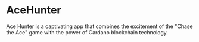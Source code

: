 # AceHunter
Ace Hunter is a captivating app that combines the excitement of the "Chase the Ace" game with the power of Cardano blockchain technology. 
